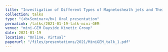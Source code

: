 ```yaml
---
title: "Investigation of Different Types of Magnetosheath jets and Their Origin using MMS"
collection: talks
type: "(<b>Seminar</b>) Oral presentation"
permalink: /talks/2021-01-19-talk-mini-GEM
venue: "mini-GEM Dayside Kinetic Group"
date: 2021-01-19
location: "Online, Virtual"
paperurl: "/files/presentations/2021/MiniGEM_talk_1.pdf"
---
```

